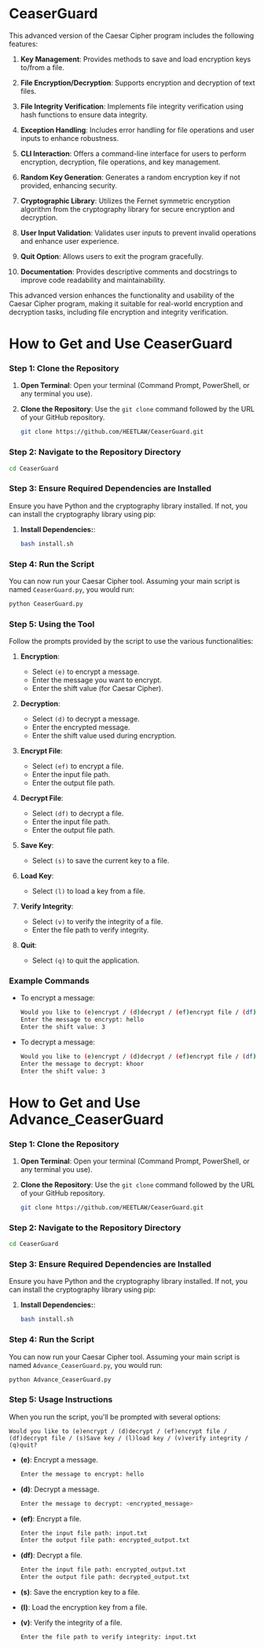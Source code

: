 # CeaserGuard


This advanced version of the Caesar Cipher program includes the following features:

1. **Key Management**: Provides methods to save and load encryption keys to/from a file.

2. **File Encryption/Decryption**: Supports encryption and decryption of text files.

3. **File Integrity Verification**: Implements file integrity verification using hash functions to ensure data integrity.

4. **Exception Handling**: Includes error handling for file operations and user inputs to enhance robustness.

5. **CLI Interaction**: Offers a command-line interface for users to perform encryption, decryption, file operations, and key management.

6. **Random Key Generation**: Generates a random encryption key if not provided, enhancing security.

7. **Cryptographic Library**: Utilizes the Fernet symmetric encryption algorithm from the cryptography library for secure encryption and decryption.

8. **User Input Validation**: Validates user inputs to prevent invalid operations and enhance user experience.

9. **Quit Option**: Allows users to exit the program gracefully.

10. **Documentation**: Provides descriptive comments and docstrings to improve code readability and maintainability.

This advanced version enhances the functionality and usability of the Caesar Cipher program, making it suitable for real-world encryption and decryption tasks, including file encryption and integrity verification.

# **How to Get and Use CeaserGuard**

### Step 1: Clone the Repository

1. **Open Terminal**: Open your terminal (Command Prompt, PowerShell, or any terminal you use).

2. **Clone the Repository**: Use the `git clone` command followed by the URL of your GitHub repository.

    ```sh
    git clone https://github.com/HEETLAW/CeaserGuard.git
    ```

### Step 2: Navigate to the Repository Directory

```sh
cd CeaserGuard
```

### Step 3: Ensure Required Dependencies are Installed

Ensure you have Python and the cryptography library installed. If not, you can install the cryptography library using pip:

1. **Install Dependencies:**:

    ```sh
    bash install.sh
    ```

### Step 4: Run the Script

You can now run your Caesar Cipher tool. Assuming your main script is named `CeaserGuard.py`, you would run:

```sh
python CeaserGuard.py
```

### Step 5: Using the Tool

Follow the prompts provided by the script to use the various functionalities:

1. **Encryption**:
    - Select `(e)` to encrypt a message.
    - Enter the message you want to encrypt.
    - Enter the shift value (for Caesar Cipher).

2. **Decryption**:
    - Select `(d)` to decrypt a message.
    - Enter the encrypted message.
    - Enter the shift value used during encryption.

3. **Encrypt File**:
    - Select `(ef)` to encrypt a file.
    - Enter the input file path.
    - Enter the output file path.

4. **Decrypt File**:
    - Select `(df)` to decrypt a file.
    - Enter the input file path.
    - Enter the output file path.

5. **Save Key**:
    - Select `(s)` to save the current key to a file.

6. **Load Key**:
    - Select `(l)` to load a key from a file.

7. **Verify Integrity**:
    - Select `(v)` to verify the integrity of a file.
    - Enter the file path to verify integrity.

8. **Quit**:
    - Select `(q)` to quit the application.

### Example Commands

- To encrypt a message: 
    ```sh
    Would you like to (e)encrypt / (d)decrypt / (ef)encrypt file / (df)decrypt file / (s)Save key / (l)load key / (v)verify integrity / (q)quit? e
    Enter the message to encrypt: hello
    Enter the shift value: 3
    ```

- To decrypt a message:
    ```sh
    Would you like to (e)encrypt / (d)decrypt / (ef)encrypt file / (df)decrypt file / (s)Save key / (l)load key / (v)verify integrity / (q)quit? d
    Enter the message to decrypt: khoor
    Enter the shift value: 3
    ```
# **How to Get and Use Advance_CeaserGuard**

### Step 1: Clone the Repository

1. **Open Terminal**: Open your terminal (Command Prompt, PowerShell, or any terminal you use).

2. **Clone the Repository**: Use the `git clone` command followed by the URL of your GitHub repository.

    ```sh
    git clone https://github.com/HEETLAW/CeaserGuard.git
    ```

### Step 2: Navigate to the Repository Directory

```sh
cd CeaserGuard
```

### Step 3: Ensure Required Dependencies are Installed

Ensure you have Python and the cryptography library installed. If not, you can install the cryptography library using pip:

1. **Install Dependencies:**:

    ```sh
    bash install.sh
    ```

### Step 4: Run the Script

You can now run your Caesar Cipher tool. Assuming your main script is named `Advance_CeaserGuard.py`, you would run:

```sh
python Advance_CeaserGuard.py
```

### Step 5: Usage Instructions

   When you run the script, you'll be prompted with several options:

   ```
   Would you like to (e)encrypt / (d)decrypt / (ef)encrypt file / (df)decrypt file / (s)Save key / (l)load key / (v)verify integrity / (q)quit?
   ```
   
   - **(e)**: Encrypt a message.
     ```sh
     Enter the message to encrypt: hello
     ```
     
   - **(d)**: Decrypt a message.
     ```sh
     Enter the message to decrypt: <encrypted_message>
     ```
     
   - **(ef)**: Encrypt a file.
     ```sh
     Enter the input file path: input.txt
     Enter the output file path: encrypted_output.txt
     ```
     
   - **(df)**: Decrypt a file.
     ```sh
     Enter the input file path: encrypted_output.txt
     Enter the output file path: decrypted_output.txt
     ```
     
   - **(s)**: Save the encryption key to a file.

   - **(l)**: Load the encryption key from a file.

   - **(v)**: Verify the integrity of a file.
     ```sh
     Enter the file path to verify integrity: input.txt
     ```

